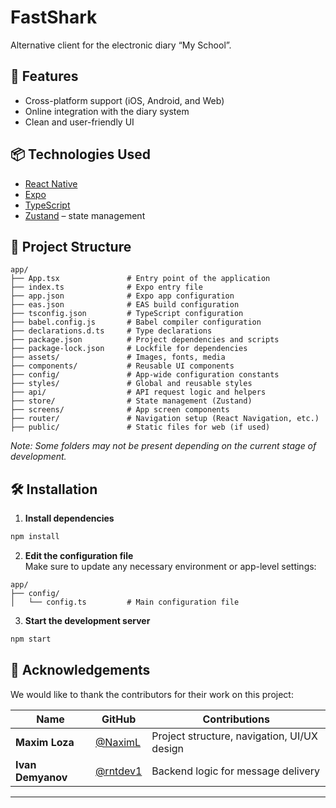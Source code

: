 
# FastShark

Alternative client for the electronic diary “My School”.

## 🚀 Features

- Cross-platform support (iOS, Android, and Web)
- Online integration with the diary system
- Clean and user-friendly UI

## 📦 Technologies Used

- [React Native](https://reactnative.dev/)
- [Expo](https://expo.dev/)
- [TypeScript](https://www.typescriptlang.org/)
- [Zustand](https://github.com/pmndrs/zustand) – state management

## 📁 Project Structure

```
app/
├── App.tsx               # Entry point of the application
├── index.ts              # Expo entry file
├── app.json              # Expo app configuration
├── eas.json              # EAS build configuration
├── tsconfig.json         # TypeScript configuration
├── babel.config.js       # Babel compiler configuration
├── declarations.d.ts     # Type declarations
├── package.json          # Project dependencies and scripts
├── package-lock.json     # Lockfile for dependencies
├── assets/               # Images, fonts, media
├── components/           # Reusable UI components
├── config/               # App-wide configuration constants
├── styles/               # Global and reusable styles
├── api/                  # API request logic and helpers
├── store/                # State management (Zustand)
├── screens/              # App screen components
├── router/               # Navigation setup (React Navigation, etc.)
├── public/               # Static files for web (if used)
```

_Note: Some folders may not be present depending on the current stage of development._

## 🛠️ Installation

1. **Install dependencies**  
```bash
npm install
```

2. **Edit the configuration file**  
Make sure to update any necessary environment or app-level settings:

```
app/
├── config/
│   └── config.ts         # Main configuration file
```

3. **Start the development server**  
```bash
npm start
```

## 🙌 Acknowledgements

We would like to thank the contributors for their work on this project:

| Name             | GitHub                                   | Contributions                              |
|------------------|-------------------------------------------|---------------------------------------------|
| **Maxim Loza**   | [@NaximL](https://github.com/NaximL)      | Project structure, navigation, UI/UX design |
| **Ivan Demyanov**| [@rntdev1](https://github.com/rntdev1)    | Backend logic for message delivery          |

---